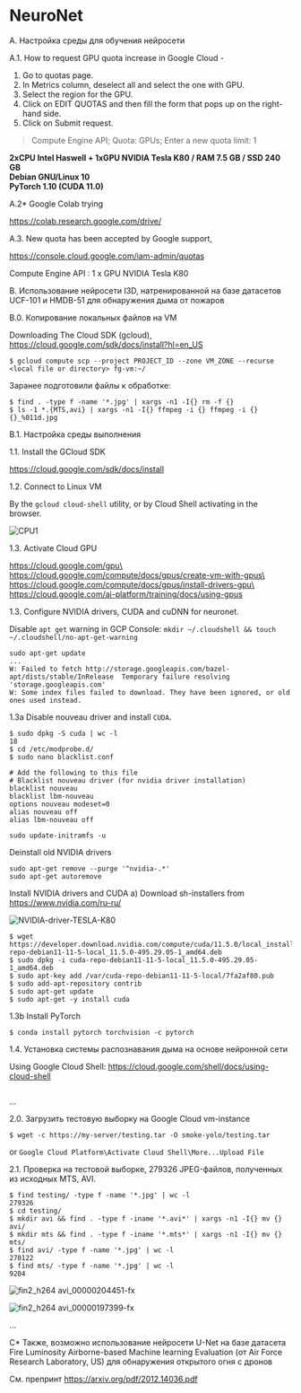 # NeuroNet

A. Настройка среды для обучения нейросети

A.1. How to request GPU quota increase in Google Cloud - 

1. Go to quotas page.
1. In Metrics column, deselect all and select the one with GPU.
1. Select the region for the GPU.
1. Click on EDIT QUOTAS and then fill the form that pops up on the right-hand side.
1. Click on Submit request.

> Compute Engine API; Quota: GPUs; Enter a new quota limit: 1

**2xCPU Intel Haswell + 1xGPU NVIDIA Tesla K80 / RAM 7.5 GB  / SSD 240 GB\
Debian GNU/Linux 10\
PyTorch 1.10 (CUDA 11.0)**

A.2* Google Colab trying

https://colab.research.google.com/drive/

A.3. New quota has been accepted by Google support,

https://console.cloud.google.com/iam-admin/quotas

Compute Engine API : 1 x GPU NVIDIA Tesla K80

B. Использование нейросети I3D, натренированной на базе датасетов UCF-101 и HMDB-51 для обнаружения дыма от пожаров

B.0. Копирование локальных файлов на VM

Downloading The Cloud SDK (gcloud), https://cloud.google.com/sdk/docs/install?hl=en_US

```$ gcloud compute scp --project PROJECT_ID --zone VM_ZONE --recurse <local file or directory> fg-vm:~/```

Заранее подготовили файлы к обработке:

```
$ find . -type f -name '*.jpg' | xargs -n1 -I{} rm -f {}
$ ls -1 *.{MTS,avi} | xargs -n1 -I{} ffmpeg -i {} ffmpeg -i {} {}_%011d.jpg
```

B.1. Настройка среды выполнения

1.1. Install the GCloud SDK

https://cloud.google.com/sdk/docs/install

1.2. Connect to Linux VM

By the `gcloud cloud-shell` utility, or by Cloud Shell activating in the browser.

![CPU1](https://user-images.githubusercontent.com/12969866/141667317-bcdb2fca-53f6-4072-b9a8-073b1a99796f.png)

1.3. Activate Cloud GPU

https://cloud.google.com/gpu\
https://cloud.google.com/compute/docs/gpus/create-vm-with-gpus\
https://cloud.google.com/compute/docs/gpus/install-drivers-gpu\
https://cloud.google.com/ai-platform/training/docs/using-gpus

1.3. Configure NVIDIA drivers, CUDA and cuDNN for neuronet.



Disable `apt get` warning in GCP Console:
```mkdir ~/.cloudshell && touch ~/.cloudshell/no-apt-get-warning```

```
sudo apt-get update
...
W: Failed to fetch http://storage.googleapis.com/bazel-apt/dists/stable/InRelease  Temporary failure resolving 'storage.googleapis.com'
W: Some index files failed to download. They have been ignored, or old ones used instead.
```

1.3a Disable nouveau driver and install `CUDA`.

```
$ sudo dpkg -S cuda | wc -l
18
$ cd /etc/modprobe.d/
$ sudo nano blacklist.conf
```
```
# Add the following to this file
# Blacklist nouveau driver (for nvidia driver installation)
blacklist nouveau
blacklist lbm-nouveau
options nouveau modeset=0
alias nouveau off
alias lbm-nouveau off
```
```sudo update-initramfs -u```


Deinstall old NVIDIA drivers
```
sudo apt-get remove --purge '^nvidia-.*'
sudo apt-get autoremove
```
Install NVIDIA drivers and CUDA
a) Download sh-installers from https://www.nvidia.com/ru-ru/

![NVIDIA-driver-TESLA-K80](https://user-images.githubusercontent.com/12969866/141670031-d8a99eb2-149b-4cac-bd47-a75fa68b5195.png)

```
$ wget https://developer.download.nvidia.com/compute/cuda/11.5.0/local_installers/cuda-repo-debian11-11-5-local_11.5.0-495.29.05-1_amd64.deb
$ sudo dpkg -i cuda-repo-debian11-11-5-local_11.5.0-495.29.05-1_amd64.deb
$ sudo apt-key add /var/cuda-repo-debian11-11-5-local/7fa2af80.pub
$ sudo add-apt-repository contrib
$ sudo apt-get update
$ sudo apt-get -y install cuda
```
1.3b Install PyTorch

```$ conda install pytorch torchvision -c pytorch```

1.4. Установка системы распознавания дыма на основе нейронной сети

Using Google Cloud Shell: https://cloud.google.com/shell/docs/using-cloud-shell

```

```


...

2.0. Загрузить тестовую выборку на Google Cloud vm-instance

```$ wget -c https://my-server/testing.tar -O smoke-yolo/testing.tar```

or ```Google Cloud Platform\Activate Cloud Shell\More...Upload File```

2.1. Проверка на тестовой выборке, 279326 JPEG-файлов, полученных из исходных MTS, AVI.

```
$ find testing/ -type f -name '*.jpg' | wc -l
279326
$ cd testing/
$ mkdir avi && find . -type f -iname '*.avi*' | xargs -n1 -I{} mv {} avi/
$ mkdir mts && find . -type f -iname '*.mts*' | xargs -n1 -I{} mv {} mts/
$ find avi/ -type f -name '*.jpg' | wc -l
270122
$ find mts/ -type f -name '*.jpg' | wc -l
9204
```
![fin2_h264 avi_00000204451-fx](https://user-images.githubusercontent.com/12969866/141668872-543a2659-c8e5-4682-837b-1ceac9fbc8e2.jpg)

![fin2_h264 avi_00000197399-fx](https://user-images.githubusercontent.com/12969866/141668878-e21dd586-00aa-4ac5-be8d-3f50b99a3646.jpg)


...


C* Также, возможно использование нейросети U-Net на базе датасета Fire Luminosity Airborne-based Machine learning Evaluation (от Air Force Research Laboratory, US) для обнаружения открытого огня с дронов

См. препринт https://arxiv.org/pdf/2012.14036.pdf
